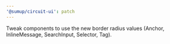 ```yaml
---
'@sumup/circuit-ui': patch
---
```


Tweak components to use the new border radius values (Anchor, InlineMessage, SearchInput, Selector, Tag).
